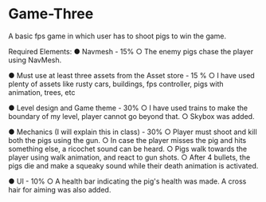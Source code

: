 # Game-Three
A basic fps game in which user has to shoot pigs to win the game.

Required Elements:
● Navmesh - 15%
○ The enemy pigs chase the player using NavMesh.

● Must use at least three assets from the Asset store - 15 %
○ I have used plenty of assets like rusty cars, buildings, fps controller, pigs with animation, trees, etc

● Level design and Game theme - 30%
○ I have used trains to make the boundary of my level, player cannot go beyond that.
○ Skybox was added.

● Mechanics (I will explain this in class) - 30%
○ Player must shoot and kill both the pigs using the gun.
○ In case the player misses the pig and hits something else, a ricochet sound can be heard.
○ Pigs walk towards the player using walk animation, and react to gun shots.
○ After 4 bullets, the pigs die and make a squeaky sound while their death animation is activated.

● UI - 10%
○ A health bar indicating the pig's health was made. A cross hair for aiming was also added.
